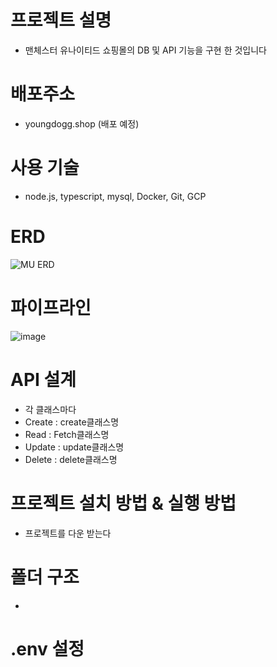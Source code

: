 # 프로젝트 설명

 - 맨체스터 유나이티드 쇼핑몰의 DB 및 API 기능을 구현 한 것입니다


# 배포주소

 - youngdogg.shop (배포 예정)


# 사용 기술

 - node.js, typescript, mysql, Docker, Git, GCP 

# ERD
![MU ERD](https://user-images.githubusercontent.com/40794138/158095552-46e49b19-a9a6-4b2e-83af-35f4d5f114f5.png)


# 파이프라인
![image](https://user-images.githubusercontent.com/40794138/158095362-7cce929b-2ab9-4c1e-b5f4-188d38ef6f99.png)


# API 설계
 - 각 클래스마다
 - Create : create클래스명
 - Read :  Fetch클래스명
 - Update : update클래스명
 - Delete : delete클래스명

# 프로젝트 설치 방법 & 실행 방법
 - 프로젝트를 다운 받는다

# 폴더 구조
 - 

# .env 설정

 
